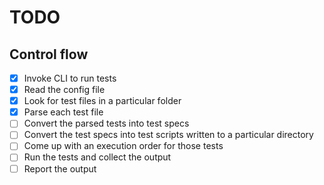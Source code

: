 # TODO

## Control flow
- [x] Invoke CLI to run tests
- [x] Read the config file
- [x] Look for test files in a particular folder
- [x] Parse each test file
- [ ] Convert the parsed tests into test specs
- [ ] Convert the test specs into test scripts written to a particular directory
- [ ] Come up with an execution order for those tests
- [ ] Run the tests and collect the output
- [ ] Report the output
